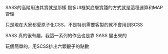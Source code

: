 

SASS的高階用法其實就是那樣
蠻多UI框架底層實踐的方式就是這種運算和MAP管理

只是現在大家都愛原子化CSS，不是特別需要客製的就不會用到SCSS

SASS 真的很有趣，我這一系列的作品也是靠 SASS 變出來的


玩個簡單的，用SCSS排出六顆骰子的點數

